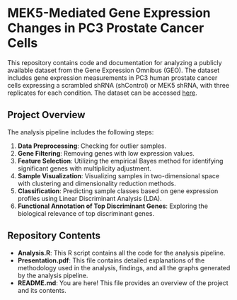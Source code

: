 # MEK5-Mediated Gene Expression Changes in PC3 Prostate Cancer Cells

This repository contains code and documentation for analyzing a publicly available dataset from the Gene Expression Omnibus (GEO). The dataset includes gene expression measurements in PC3 human prostate cancer cells expressing a scrambled shRNA (shControl) or MEK5 shRNA, with three replicates for each condition. The dataset can be accessed [here](https://www.ncbi.nlm.nih.gov/geo/query/acc.cgi?acc=GSE156401).

## Project Overview  

The analysis pipeline includes the following steps:

1. **Data Preprocessing**: Checking for outlier samples.
2. **Gene Filtering**: Removing genes with low expression values.
3. **Feature Selection**: Utilizing the empirical Bayes method for identifying significant genes with multiplicity adjustment.
4. **Sample Visualization**: Visualizing samples in two-dimensional space with clustering and dimensionality reduction methods.
5. **Classification**: Predicting sample classes based on gene expression profiles using Linear Discriminant Analysis (LDA).
6. **Functional Annotation of Top Discriminant Genes**: Exploring the biological relevance of top discriminant genes.

## Repository Contents

- **Analysis.R**: This R script contains all the code for the analysis pipeline.
- **Presentation.pdf**: This file contains detailed explanations of the methodology used in the analysis, findings, and all the graphs generated by the analysis pipeline.
- **README.md**: You are here! This file provides an overview of the project and its contents.
